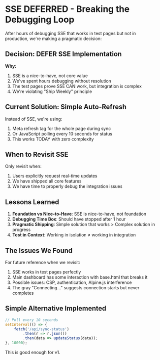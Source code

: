 # SSE DEFERRED - Breaking the Debugging Loop

After hours of debugging SSE that works in test pages but not in production, we're making a pragmatic decision:

## Decision: DEFER SSE Implementation

**Why:**
1. SSE is a nice-to-have, not core value
2. We've spent hours debugging without resolution
3. The test pages prove SSE CAN work, but integration is complex
4. We're violating "Ship Weekly" principle

## Current Solution: Simple Auto-Refresh

Instead of SSE, we're using:
1. Meta refresh tag for the whole page during sync
2. Or JavaScript polling every 10 seconds for status
3. This works TODAY with zero complexity

## When to Revisit SSE

Only revisit when:
1. Users explicitly request real-time updates
2. We have shipped all core features
3. We have time to properly debug the integration issues

## Lessons Learned

1. **Foundation vs Nice-to-Have**: SSE is nice-to-have, not foundation
2. **Debugging Time Box**: Should have stopped after 1 hour
3. **Pragmatic Shipping**: Simple solution that works > Complex solution in progress
4. **Test in Context**: Working in isolation ≠ working in integration

## The Issues We Found

For future reference when we revisit:
1. SSE works in test pages perfectly
2. Main dashboard has some interaction with base.html that breaks it
3. Possible issues: CSP, authentication, Alpine.js interference
4. The gray "Connecting..." suggests connection starts but never completes

## Simple Alternative Implemented

```javascript
// Poll every 10 seconds
setInterval(() => {
    fetch('/api/sync-status')
        .then(r => r.json())
        .then(data => updateStatus(data));
}, 10000);
```

This is good enough for v1.